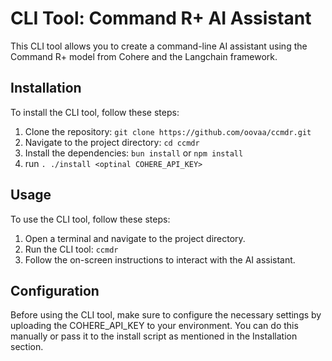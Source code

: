 # CLI Tool: Command R+ AI Assistant

This CLI tool allows you to create a command-line AI assistant using the Command R+ model from Cohere and the Langchain framework.

## Installation

To install the CLI tool, follow these steps:

1. Clone the repository: `git clone https://github.com/oovaa/ccmdr.git`
2. Navigate to the project directory: `cd ccmdr`
3. Install the dependencies: `bun install` or `npm install`
4. run `. ./install <optinal COHERE_API_KEY>`

## Usage

To use the CLI tool, follow these steps:

1. Open a terminal and navigate to the project directory.
2. Run the CLI tool: `ccmdr`
3. Follow the on-screen instructions to interact with the AI assistant.

## Configuration

Before using the CLI tool, make sure to configure the necessary settings by uploading the COHERE_API_KEY to your environment. You can do this manually or pass it to the install script as mentioned in the Installation section.

